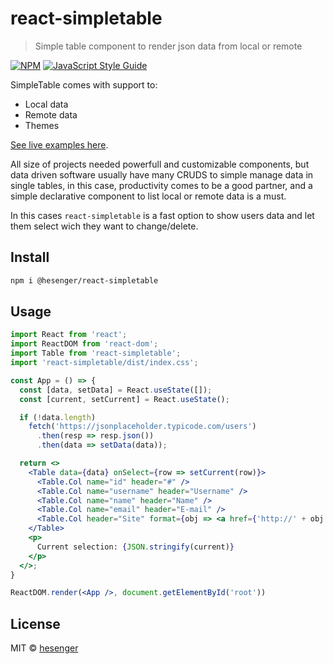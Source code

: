 # react-simpletable

> Simple table component to render json data from local or remote

[![NPM](https://img.shields.io/npm/v/react-simpletable.svg)](https://www.npmjs.com/package/react-simpletable)
[![JavaScript Style Guide](https://img.shields.io/badge/code_style-standard-brightgreen.svg)](https://standardjs.com)

SimpleTable comes with support to:
- Local data
- Remote data
- Themes

[See live examples here](https://hesenger.com/react-simpletable).

All size of projects needed powerfull and customizable components, but data
driven software usually have many CRUDS to simple manage data in single tables, 
in this case, productivity comes to be a good partner, and a simple declarative 
component to list local or remote data is a must.

In this cases `react-simpletable` is a fast option to show users data and let them 
select wich they want to change/delete.


## Install

```bash
npm i @hesenger/react-simpletable
```

## Usage

```jsx
import React from 'react';
import ReactDOM from 'react-dom';
import Table from 'react-simpletable';
import 'react-simpletable/dist/index.css';

const App = () => {
  const [data, setData] = React.useState([]);
  const [current, setCurrent] = React.useState();

  if (!data.length)
    fetch('https://jsonplaceholder.typicode.com/users')
      .then(resp => resp.json())
      .then(data => setData(data));

  return <>
    <Table data={data} onSelect={row => setCurrent(row)}>
      <Table.Col name="id" header="#" />
      <Table.Col name="username" header="Username" />
      <Table.Col name="name" header="Name" />
      <Table.Col name="email" header="E-mail" />
      <Table.Col header="Site" format={obj => <a href={'http://' + obj.website}>{obj.website}</a>} />
    </Table>
    <p>
      Current selection: {JSON.stringify(current)}
    </p>
  </>;
}

ReactDOM.render(<App />, document.getElementById('root'))
```

## License

MIT © [hesenger](https://github.com/hesenger)
